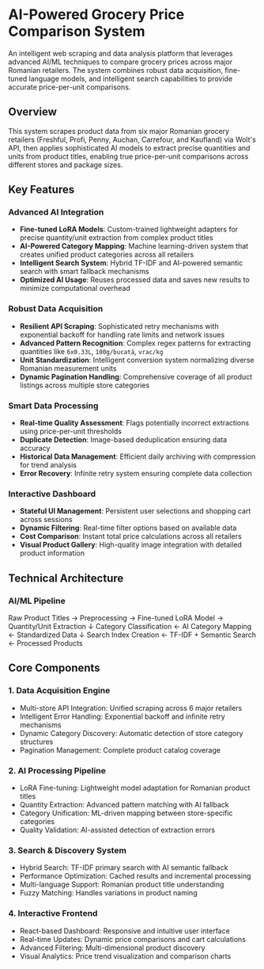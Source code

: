 # AI-Powered Grocery Price Comparison System

An intelligent web scraping and data analysis platform that leverages advanced AI/ML techniques to compare grocery prices across major Romanian retailers. The system combines robust data acquisition, fine-tuned language models, and intelligent search capabilities to provide accurate price-per-unit comparisons.

## Overview

This system scrapes product data from six major Romanian grocery retailers (Freshful, Profi, Penny, Auchan, Carrefour, and Kaufland) via Wolt's API, then applies sophisticated AI models to extract precise quantities and units from product titles, enabling true price-per-unit comparisons across different stores and package sizes.

## Key Features

### Advanced AI Integration
- **Fine-tuned LoRA Models**: Custom-trained lightweight adapters for precise quantity/unit extraction from complex product titles  
- **AI-Powered Category Mapping**: Machine learning-driven system that creates unified product categories across all retailers  
- **Intelligent Search System**: Hybrid TF-IDF and AI-powered semantic search with smart fallback mechanisms  
- **Optimized AI Usage**: Reuses processed data and saves new results to minimize computational overhead  

### Robust Data Acquisition
- **Resilient API Scraping**: Sophisticated retry mechanisms with exponential backoff for handling rate limits and network issues  
- **Advanced Pattern Recognition**: Complex regex patterns for extracting quantities like `6x0.33L`, `100g/bucată`, `vrac/kg`  
- **Unit Standardization**: Intelligent conversion system normalizing diverse Romanian measurement units  
- **Dynamic Pagination Handling**: Comprehensive coverage of all product listings across multiple store categories  

### Smart Data Processing
- **Real-time Quality Assessment**: Flags potentially incorrect extractions using price-per-unit thresholds  
- **Duplicate Detection**: Image-based deduplication ensuring data accuracy  
- **Historical Data Management**: Efficient daily archiving with compression for trend analysis  
- **Error Recovery**: Infinite retry system ensuring complete data collection  

### Interactive Dashboard
- **Stateful UI Management**: Persistent user selections and shopping cart across sessions  
- **Dynamic Filtering**: Real-time filter options based on available data  
- **Cost Comparison**: Instant total price calculations across all retailers  
- **Visual Product Gallery**: High-quality image integration with detailed product information  

## Technical Architecture

### AI/ML Pipeline
Raw Product Titles → Preprocessing → Fine-tuned LoRA Model → Quantity/Unit Extraction
                                                         ↓
Category Classification ← AI Category Mapping ← Standardized Data
                                                         ↓
Search Index Creation ← TF-IDF + Semantic Search ← Processed Products


## Core Components

### 1. Data Acquisition Engine
- Multi-store API Integration: Unified scraping across 6 major retailers  
- Intelligent Error Handling: Exponential backoff and infinite retry mechanisms  
- Dynamic Category Discovery: Automatic detection of store category structures  
- Pagination Management: Complete product catalog coverage  

### 2. AI Processing Pipeline
- LoRA Fine-tuning: Lightweight model adaptation for Romanian product titles  
- Quantity Extraction: Advanced pattern matching with AI fallback  
- Category Unification: ML-driven mapping between store-specific categories  
- Quality Validation: AI-assisted detection of extraction errors  

### 3. Search & Discovery System
- Hybrid Search: TF-IDF primary search with AI semantic fallback  
- Performance Optimization: Cached results and incremental processing  
- Multi-language Support: Romanian product title understanding  
- Fuzzy Matching: Handles variations in product naming  

### 4. Interactive Frontend
- React-based Dashboard: Responsive and intuitive user interface  
- Real-time Updates: Dynamic price comparisons and cart calculations  
- Advanced Filtering: Multi-dimensional product discovery  
- Visual Analytics: Price trend visualization and comparison charts  
